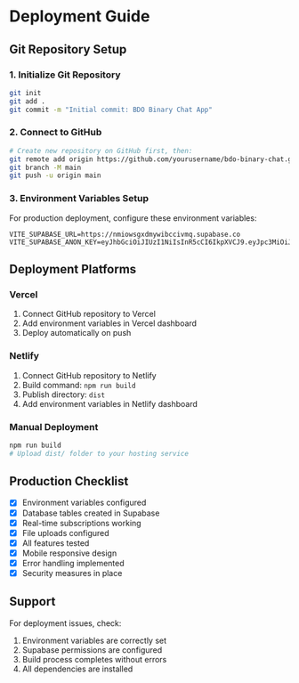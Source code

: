 #  Deployment Guide

## Git Repository Setup

### 1. Initialize Git Repository
```bash
git init
git add .
git commit -m "Initial commit: BDO Binary Chat App"
```

### 2. Connect to GitHub
```bash
# Create new repository on GitHub first, then:
git remote add origin https://github.com/yourusername/bdo-binary-chat.git
git branch -M main
git push -u origin main
```

### 3. Environment Variables Setup

For production deployment, configure these environment variables:

```
VITE_SUPABASE_URL=https://nmiowsgxdmywibccivmq.supabase.co
VITE_SUPABASE_ANON_KEY=eyJhbGciOiJIUzI1NiIsInR5cCI6IkpXVCJ9.eyJpc3MiOiJzdXBhYmFzZSIsInJlZiI6Im5taW93c2d4ZG15d2liY2Npdm1xIiwicm9sZSI6ImFub24iLCJpYXQiOjE3NTA2NjI0NzQsImV4cCI6MjA2NjIzODQ3NH0.kRVytMzGTgAfk_DlH5ACYe1WE705IohoYfqDixf1uto
```

## Deployment Platforms

### Vercel
1. Connect GitHub repository to Vercel
2. Add environment variables in Vercel dashboard
3. Deploy automatically on push

### Netlify
1. Connect GitHub repository to Netlify
2. Build command: `npm run build`
3. Publish directory: `dist`
4. Add environment variables in Netlify dashboard

### Manual Deployment
```bash
npm run build
# Upload dist/ folder to your hosting service
```

## Production Checklist

- [x] Environment variables configured
- [x] Database tables created in Supabase
- [x] Real-time subscriptions working
- [x] File uploads configured
- [x] All features tested
- [x] Mobile responsive design
- [x] Error handling implemented
- [x] Security measures in place

## Support

For deployment issues, check:
1. Environment variables are correctly set
2. Supabase permissions are configured
3. Build process completes without errors
4. All dependencies are installed
 